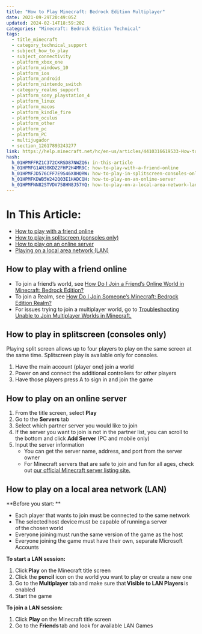 ```yaml
---
title: "How to Play Minecraft: Bedrock Edition Multiplayer"
date: 2021-09-29T20:49:05Z
updated: 2024-02-14T18:59:20Z
categories: "Minecraft: Bedrock Edition Technical"
tags:
  - title_minecraft
  - category_technical_support
  - subject_how_to_play
  - subject_connectivity
  - platform_xbox_one
  - platform_windows_10
  - platform_ios
  - platform_android
  - platform_nintendo_switch
  - category_realms_support
  - platform_sony_playstation_4
  - platform_linux
  - platform_macos
  - platform_kindle_fire
  - platform_oculus
  - platform_other
  - platform_pc
  - platform_PC
  - multijugador
  - section_12617893243277
link: https://help.minecraft.net/hc/en-us/articles/4410316619533-How-to-Play-Minecraft-Bedrock-Edition-Multiplayer
hash:
  h_01HPMFFRZ1C372CKRSD87NWZQ6: in-this-article
  h_01HPMFG1AN30KDZ2FHP2H4MR9C: how-to-play-with-a-friend-online
  h_01HPMFJD576CFF7E9S46X8HQRW: how-to-play-in-splitscreen-consoles-only
  h_01HPMFKDWB5W242Q03E1HADCQH: how-to-play-on-an-online-server
  h_01HPMFNN82STVDV758HN8J57YQ: how-to-play-on-a-local-area-network-lan
---
```


# In This Article:

- [How to play with a friend online](#how-to-play-with-a-friend-online)
- [How to play in splitscreen (consoles only)](#how-to-play-in-splitscreen-consoles-only)
- [How to play on an online server](#how-to-play-on-an-online-server)
- [Playing on a local area network (LAN)](#how-to-play-on-a-local-area-network-lan)

## How to play with a friend online

- To join a friend’s world, see [How Do I Join a Friend’s Online World in Minecraft: Bedrock Edition?](./How-Do-I-Join-a-Friend-s-Online-World-in-Minecraft-Bedrock-Edition.md)
- To join a Realm, see [How Do I Join Someone’s Minecraft: Bedrock Edition Realm?](../Minecraft-Realms-Plus/How-Do-I-Join-Someone-s-Minecraft-Bedrock-Edition-Realm.md)
- For issues trying to join a multiplayer world, go to [Troubleshooting Unable to Join Multiplayer Worlds in Minecraft.](./Minecraft-Bedrock-Edition-Multiplayer-Connectivity-Issues.md)

## How to play in splitscreen (consoles only)

Playing split screen allows up to four players to play on the same screen at the same time. Splitscreen play is available only for consoles.

1.  Have the main account (player one) join a world
2.  Power on and connect the additional controllers for other players
3.  Have those players press A to sign in and join the game

## How to play on an online server

1.  From the title screen, select **Play**
2.  Go to the **Servers** tab
3.  Select which partner server you would like to join
4.  If the server you want to join is not in the partner list, you can scroll to the bottom and click **Add Server** (PC and mobile only)
5.  Input the server information
    - You can get the server name, address, and port from the server owner
    - For Minecraft servers that are safe to join and fun for all ages, check out [our official Minecraft server listing site.](https://findmcserver.com/)

## How to play on a local area network (LAN)

**Before you start: **

- Each player that wants to join must be connected to the same network
- The selected host device must be capable of running a server of the chosen world
- Everyone joining must run the same version of the game as the host
- Everyone joining the game must have their own, separate Microsoft Accounts

**To start a LAN session:**

1.  Click **Play** on the Minecraft title screen
2.  Click the **pencil** icon on the world you want to play or create a new one
3.  Go to the **Multiplayer** tab and make sure that **Visible to LAN Players** is enabled
4.  Start the game

**To join a LAN session:**

1.  Click **Play** on the Minecraft title screen
2.  Go to the **Friends** tab and look for available LAN Games

